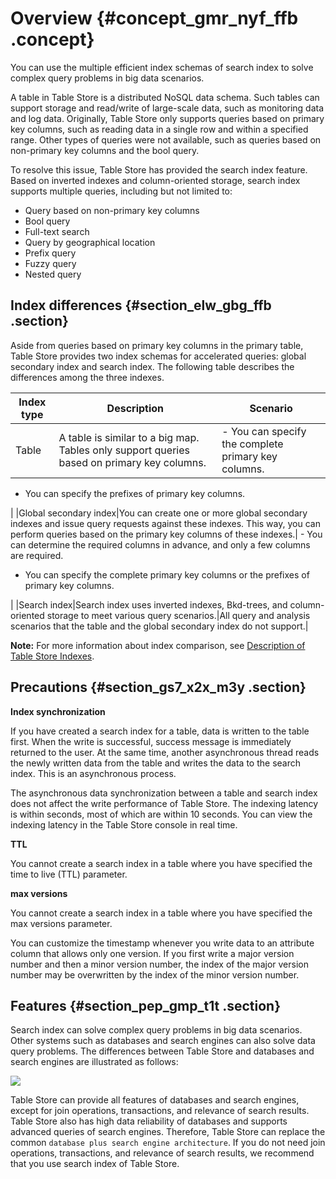 # Overview {#concept_gmr_nyf_ffb .concept}

You can use the multiple efficient index schemas of search index to solve complex query problems in big data scenarios.

A table in Table Store is a distributed NoSQL data schema. Such tables can support storage and read/write of large-scale data, such as monitoring data and log data. Originally, Table Store only supports queries based on primary key columns, such as reading data in a single row and within a specified range. Other types of queries were not available, such as queries based on non-primary key columns and the bool query.

To resolve this issue, Table Store has provided the search index feature. Based on inverted indexes and column-oriented storage, search index supports multiple queries, including but not limited to:

-   Query based on non-primary key columns
-   Bool query
-   Full-text search
-   Query by geographical location
-   Prefix query
-   Fuzzy query
-   Nested query

## Index differences {#section_elw_gbg_ffb .section}

Aside from queries based on primary key columns in the primary table, Table Store provides two index schemas for accelerated queries: global secondary index and search index. The following table describes the differences among the three indexes.

|Index type|Description|Scenario|
|----------|-----------|--------|
|Table|A table is similar to a big map. Tables only support queries based on primary key columns.| -   You can specify the complete primary key columns.
-   You can specify the prefixes of primary key columns.

 |
|Global secondary index|You can create one or more global secondary indexes and issue query requests against these indexes. This way, you can perform queries based on the primary key columns of these indexes.| -   You can determine the required columns in advance, and only a few columns are required.
-   You can specify the complete primary key columns or the prefixes of primary key columns.

 |
|Search index|Search index uses inverted indexes, Bkd-trees, and column-oriented storage to meet various query scenarios.|All query and analysis scenarios that the table and the global secondary index do not support.|

**Note:** For more information about index comparison, see [Description of Table Store Indexes](https://yq.aliyun.com/articles/692837).

## Precautions {#section_gs7_x2x_m3y .section}

 **Index synchronization** 

If you have created a search index for a table, data is written to the table first. When the write is successful, success message is immediately returned to the user. At the same time, another asynchronous thread reads the newly written data from the table and writes the data to the search index. This is an asynchronous process.

The asynchronous data synchronization between a table and search index does not affect the write performance of Table Store. The indexing latency is within seconds, most of which are within 10 seconds. You can view the indexing latency in the Table Store console in real time.

 **TTL** 

You cannot create a search index in a table where you have specified the time to live \(TTL\) parameter.

 **max versions** 

You cannot create a search index in a table where you have specified the max versions parameter.

You can customize the timestamp whenever you write data to an attribute column that allows only one version. If you first write a major version number and then a minor version number, the index of the major version number may be overwritten by the index of the minor version number.

## Features {#section_pep_gmp_t1t .section}

Search index can solve complex query problems in big data scenarios. Other systems such as databases and search engines can also solve data query problems. The differences between Table Store and databases and search engines are illustrated as follows:

![](images/55724_en-US.png)

Table Store can provide all features of databases and search engines, except for join operations, transactions, and relevance of search results. Table Store also has high data reliability of databases and supports advanced queries of search engines. Therefore, Table Store can replace the common `database plus search engine architecture`. If you do not need join operations, transactions, and relevance of search results, we recommend that you use search index of Table Store.

